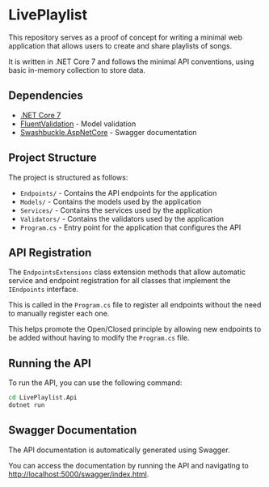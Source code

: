 # LivePlaylist

This repository serves as a proof of concept for writing a minimal web application that allows users to create and share playlists of songs.

It is written in .NET Core 7 and follows the minimal API conventions, using basic in-memory collection to store data.

## Dependencies

- [.NET Core 7](https://dotnet.microsoft.com/en-us/download)
- [FluentValidation](https://github.com/FluentValidation/FluentValidation) - Model validation
- [Swashbuckle.AspNetCore](https://github.com/domaindrivendev/Swashbuckle.AspNetCore) - Swagger documentation

## Project Structure

The project is structured as follows:

- `Endpoints/` - Contains the API endpoints for the application
- `Models/` - Contains the models used by the application
- `Services/` - Contains the services used by the application
- `Validators/` - Contains the validators used by the application
- `Program.cs` - Entry point for the application that configures the API

## API Registration

The `EndpointsExtensions` class extension methods that allow automatic service and endpoint registration
for all classes that implement the `IEndpoints` interface.

This is called in the `Program.cs` file to register all endpoints without the need to manually register each one.

This helps promote the Open/Closed principle by allowing new endpoints to be added without having to modify the `Program.cs` file.

## Running the API

To run the API, you can use the following command:

```bash
cd LivePlaylist.Api
dotnet run
```

## Swagger Documentation

The API documentation is automatically generated using Swagger.

You can access the documentation by running the API and navigating to [http://localhost:5000/swagger/index.html](http://localhost:5000/swagger/index.html).
